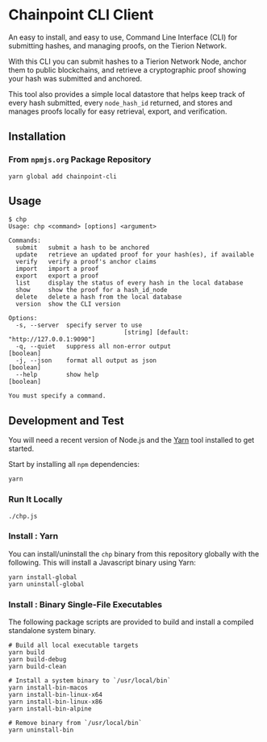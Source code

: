 # Chainpoint CLI Client

An easy to install, and easy to use, Command Line Interface (CLI) for submitting hashes, and managing proofs, on the Tierion Network.

With this CLI you can submit hashes to a Tierion Network Node, anchor them to public blockchains, and retrieve a cryptographic proof showing your hash was submitted and anchored.

This tool also provides a simple local datastore
that helps keep track of every hash submitted, every `node_hash_id` returned, and stores and manages proofs locally for easy retrieval, export, and verification.

## Installation

### From `npmjs.org` Package Repository

```
yarn global add chainpoint-cli
```

## Usage

```
$ chp
Usage: chp <command> [options] <argument>

Commands:
  submit   submit a hash to be anchored
  update   retrieve an updated proof for your hash(es), if available
  verify   verify a proof's anchor claims
  import   import a proof
  export   export a proof
  list     display the status of every hash in the local database
  show     show the proof for a hash_id_node
  delete   delete a hash from the local database
  version  show the CLI version

Options:
  -s, --server  specify server to use
                                [string] [default: "http://127.0.0.1:9090"]
  -q, --quiet   suppress all non-error output                          [boolean]
  -j, --json    format all output as json                              [boolean]
  --help        show help                                              [boolean]

You must specify a command.
```

## Development and Test

You will need a recent version of Node.js and the [Yarn](https://yarnpkg.com/en/) tool installed to get started. 

Start by installing all `npm` dependencies:

```
yarn
```

### Run It Locally

```
./chp.js
```

### Install : Yarn

You can install/uninstall the `chp` binary from this repository globally with the following. This will install a Javascript
binary using Yarn:

```
yarn install-global
yarn uninstall-global
```

### Install : Binary Single-File Executables

The following package scripts are provided to build and
install a compiled standalone system binary.

```
# Build all local executable targets
yarn build
yarn build-debug
yarn build-clean

# Install a system binary to `/usr/local/bin`
yarn install-bin-macos
yarn install-bin-linux-x64
yarn install-bin-linux-x86
yarn install-bin-alpine

# Remove binary from `/usr/local/bin`
yarn uninstall-bin

```
